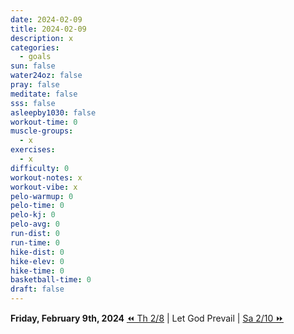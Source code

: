 ```yaml
---
date: 2024-02-09
title: 2024-02-09
description: x
categories:
  - goals
sun: false
water24oz: false
pray: false
meditate: false
sss: false
asleepby1030: false
workout-time: 0
muscle-groups:
  - x
exercises:
  - x
difficulty: 0
workout-notes: x
workout-vibe: x
pelo-warmup: 0
pelo-time: 0
pelo-kj: 0
pelo-avg: 0
run-dist: 0
run-time: 0
hike-dist: 0
hike-elev: 0
hike-time: 0
basketball-time: 0
draft: false
---
```

**Friday, February 9th, 2024**
[⏪ Th 2/8](goals/2024-02-08) | Let God Prevail | [Sa 2/10 ⏩](goals/2024-02-10)


